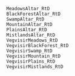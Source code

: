     MeadowsAltar_RtD
    BlackForestAltar_RtD
    SwampAltar_RtD
    MountainAltar_RtD
    PlainsAltar_RtD
    MistlandsAltar_RtD
    VegvisirMeadows_RtD
    VegvisirBlackForest_RtD
    VegvisirSwamp_RtD
    VegvisirMountain_RtD
    VegvisirPlains_RtD
    VegvisirMistlands_RtD
